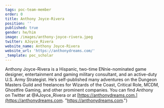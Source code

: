 ```yaml
---
tags: poc-team-member
order: 0
title: Anthony Joyce-Rivera
position: ''
published: true
gender: he/him
image: /images/anthony-joyce-rivera.jpeg
twitter: AJoyce_Rivera
website_name: Anthony Joyce-Rivera
website_url: 'https://anthonydreams.com/'
_template: poc_scholar
---
```


Anthony Joyce-Rivera is a Hispanic, two-time ENnie-nominated game designer, entertainment and gaming military consultant, and an active-duty U.S. Army Strategist. He’s self-published many adventures on the Dungeon Masters Guild and freelances for Wizards of the Coast, Critical Role, MCDM, Ghostfire Gaming, and other prominent companies. You can find Anthony on Twitter at @AJoyce_Rivera or at [https://anthonydreams.com.](https://anthonydreams.com. "https://anthonydreams.com.")
